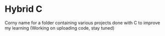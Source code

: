 # Hybrid C

Corny name for a folder containing various projects done with C to improve my learning
(Working on uploading code, stay tuned)